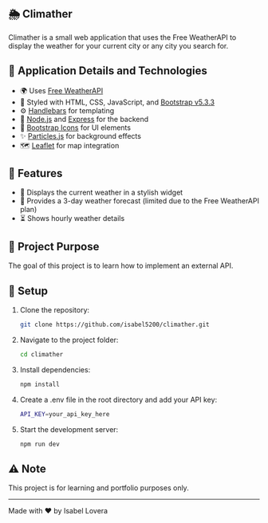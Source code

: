 ## 🌦️ Climather

Climather is a small web application that uses the Free WeatherAPI to display the weather for your current city or any city you search for.

## 📌 Application Details and Technologies
- 🌍 Uses <a href="https://www.weatherapi.com/" target="_blank">Free WeatherAPI</a>
- 🎨 Styled with HTML, CSS, JavaScript, and <a href="https://getbootstrap.com/" target="_blank">Bootstrap v5.3.3</a>
- ⚙️ <a href="https://handlebarsjs.com/" target="_blank">Handlebars</a> for templating
- 🚀 <a href="https://nodejs.org/es" target="_blank">Node.js</a> and <a href="https://expressjs.com/" target="_blank">Express</a> for the backend
- 🎵 <a href="https://icons.getbootstrap.com/" target="_blank">Bootstrap Icons</a> for UI elements
- ✨ <a href="https://vincentgarreau.com/particles.js/" target="_blank">Particles.js</a> for background effects
- 🗺️ <a href="https://leafletjs.com/" target="_blank">Leaflet</a> for map integration
  
## 🌟 Features
- 📌 Displays the current weather in a stylish widget
- 📅 Provides a 3-day weather forecast (limited due to the Free WeatherAPI plan)
- ⏳ Shows hourly weather details

## 🎯 Project Purpose
The goal of this project is to learn how to implement an external API.
 
## 🚀 Setup
1.	Clone the repository: 
    ````sh 
    git clone https://github.com/isabel5200/climather.git
    ````
2.	Navigate to the project folder: 
    ````sh 
    cd climather
    ````
3.	Install dependencies: 
    ````sh 
    npm install
    ````
4.	Create a .env file in the root directory and add your API key: 
    ````sh
    API_KEY=your_api_key_here
    ````
5.	Start the development server: 
    ````sh
    npm run dev
    ````

## ⚠️ Note
This project is for learning and portfolio purposes only.
________________________________________
Made with ❤️ by Isabel Lovera
